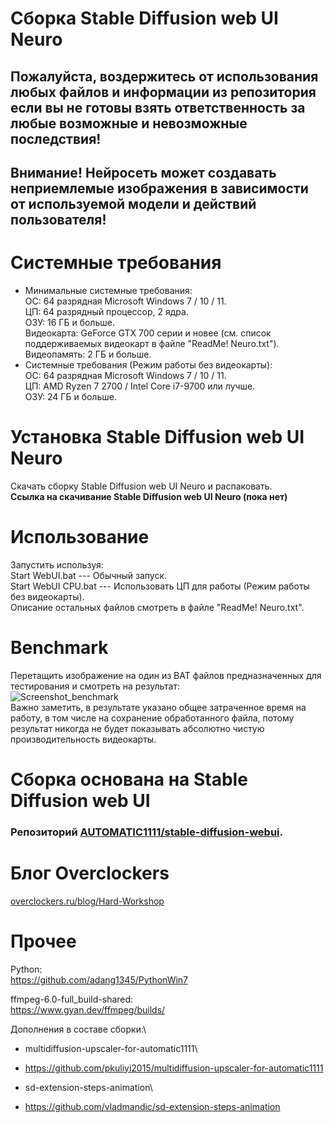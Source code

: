 # Сборка Stable Diffusion web UI Neuro
## Пожалуйста, воздержитесь от использования любых файлов и информации из репозитория если вы не готовы взять ответственность за любые возможные и невозможные последствия!
## Внимание! Нейросеть может создавать неприемлемые изображения в зависимости от используемой модели и действий пользователя!
# Системные требования
- Минимальные системные требования:\
	ОС: 64 разрядная Microsoft Windows 7 / 10 / 11.\
	ЦП: 64 разрядный процессор, 2 ядра.\
	ОЗУ: 16 ГБ и больше.\
	Видеокарта: GeForce GTX 700 серии и новее (см. список поддерживаемых видеокарт в файле "ReadMe! Neuro.txt").\
	Видеопамять: 2 ГБ и больше.
- Системные требования (Режим работы без видеокарты):\
	ОС: 64 разрядная Microsoft Windows 7 / 10 / 11.\
	ЦП: AMD Ryzen 7 2700 / Intel Core i7-9700 или лучше.\
	ОЗУ: 24 ГБ и больше.
# Установка Stable Diffusion web UI Neuro
Скачать сборку Stable Diffusion web UI Neuro и распаковать.\
**Ссылка на скачивание Stable Diffusion web UI Neuro (пока нет)**
# Использование
Запустить используя:\
Start WebUI.bat --- Обычный запуск.\
Start WebUI CPU.bat --- Использовать ЦП для работы (Режим работы без видеокарты).\
Описание остальных файлов смотреть в файле "ReadMe! Neuro.txt".
# Benchmark
Перетащить изображение на один из BAT файлов предназначенных для тестирования и смотреть на результат:\
![Screenshot_benchmark](https://user-images.githubusercontent.com/19572158/230573731-509b2538-6578-4bdf-a4d4-7a03707c3f90.jpg)\
Важно заметить, в результате указано общее затраченное время на работу, в том числе на сохранение обработанного файла, потому результат никогда не будет показывать абсолютно чистую производительность видеокарты.
# Сборка основана на Stable Diffusion web UI
### Репозиторий [AUTOMATIC1111/stable-diffusion-webui](https://github.com/AUTOMATIC1111/stable-diffusion-webui).
# Блог Overclockers
[overclockers.ru/blog/Hard-Workshop](https://overclockers.ru/blog/Hard-Workshop)
# Прочее
Python:\
https://github.com/adang1345/PythonWin7

ffmpeg-6.0-full_build-shared:\
https://www.gyan.dev/ffmpeg/builds/

Дополнения в составе сборки:\
- multidiffusion-upscaler-for-automatic1111\
- https://github.com/pkuliyi2015/multidiffusion-upscaler-for-automatic1111

- sd-extension-steps-animation\
- https://github.com/vladmandic/sd-extension-steps-animation
